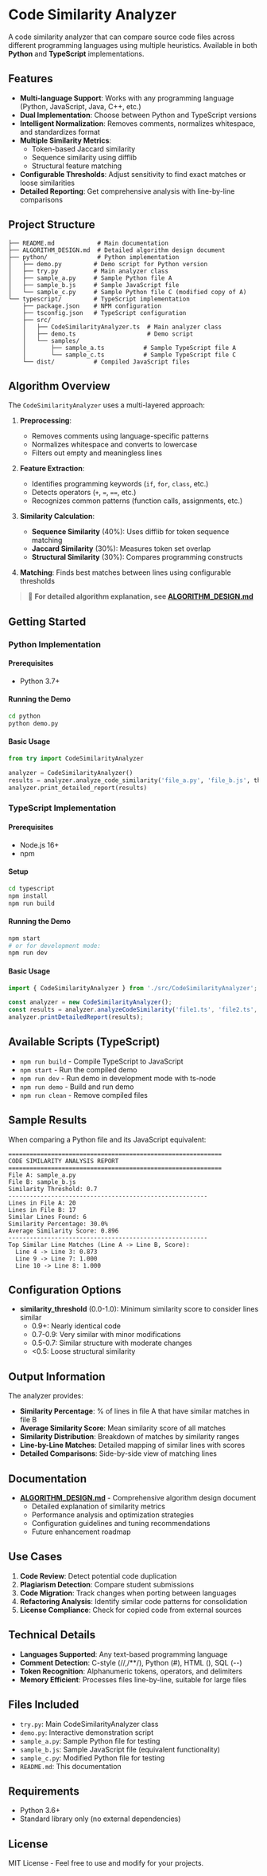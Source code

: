 # Code Similarity Analyzer

A code similarity analyzer that can compare source code files across different programming languages using multiple heuristics. Available in both **Python** and **TypeScript** implementations.

## Features

- **Multi-language Support**: Works with any programming language (Python, JavaScript, Java, C++, etc.)
- **Dual Implementation**: Choose between Python and TypeScript versions
- **Intelligent Normalization**: Removes comments, normalizes whitespace, and standardizes format
- **Multiple Similarity Metrics**: 
  - Token-based Jaccard similarity
  - Sequence similarity using difflib
  - Structural feature matching
- **Configurable Thresholds**: Adjust sensitivity to find exact matches or loose similarities
- **Detailed Reporting**: Get comprehensive analysis with line-by-line comparisons

## Project Structure

```
├── README.md            # Main documentation
├── ALGORITHM_DESIGN.md  # Detailed algorithm design document
├── python/              # Python implementation
│   ├── demo.py         # Demo script for Python version
│   ├── try.py          # Main analyzer class
│   ├── sample_a.py     # Sample Python file A
│   ├── sample_b.js     # Sample JavaScript file
│   └── sample_c.py     # Sample Python file C (modified copy of A)
└── typescript/         # TypeScript implementation
    ├── package.json    # NPM configuration
    ├── tsconfig.json   # TypeScript configuration
    ├── src/
    │   ├── CodeSimilarityAnalyzer.ts  # Main analyzer class
    │   ├── demo.ts                    # Demo script
    │   └── samples/
    │       ├── sample_a.ts           # Sample TypeScript file A
    │       └── sample_c.ts           # Sample TypeScript file C
    └── dist/           # Compiled JavaScript files
```

## Algorithm Overview

The `CodeSimilarityAnalyzer` uses a multi-layered approach:

1. **Preprocessing**: 
   - Removes comments using language-specific patterns
   - Normalizes whitespace and converts to lowercase
   - Filters out empty and meaningless lines

2. **Feature Extraction**:
   - Identifies programming keywords (`if`, `for`, `class`, etc.)
   - Detects operators (`+`, `=`, `==`, etc.)
   - Recognizes common patterns (function calls, assignments, etc.)

3. **Similarity Calculation**:
   - **Sequence Similarity** (40%): Uses difflib for token sequence matching
   - **Jaccard Similarity** (30%): Measures token set overlap
   - **Structural Similarity** (30%): Compares programming constructs

4. **Matching**: Finds best matches between lines using configurable thresholds

> 📖 **For detailed algorithm explanation, see [ALGORITHM_DESIGN.md](ALGORITHM_DESIGN.md)**

## Getting Started

### Python Implementation

#### Prerequisites
- Python 3.7+

#### Running the Demo
```bash
cd python
python demo.py
```

#### Basic Usage
```python
from try import CodeSimilarityAnalyzer

analyzer = CodeSimilarityAnalyzer()
results = analyzer.analyze_code_similarity('file_a.py', 'file_b.js', threshold=0.7)
analyzer.print_detailed_report(results)
```

### TypeScript Implementation

#### Prerequisites
- Node.js 16+
- npm

#### Setup
```bash
cd typescript
npm install
npm run build
```

#### Running the Demo
```bash
npm start
# or for development mode:
npm run dev
```

#### Basic Usage
```typescript
import { CodeSimilarityAnalyzer } from './src/CodeSimilarityAnalyzer';

const analyzer = new CodeSimilarityAnalyzer();
const results = analyzer.analyzeCodeSimilarity('file1.ts', 'file2.ts', 0.7);
analyzer.printDetailedReport(results);
```

## Available Scripts (TypeScript)

- `npm run build` - Compile TypeScript to JavaScript
- `npm start` - Run the compiled demo
- `npm run dev` - Run demo in development mode with ts-node
- `npm run demo` - Build and run demo
- `npm run clean` - Remove compiled files

## Sample Results

When comparing a Python file and its JavaScript equivalent:

```
============================================================
CODE SIMILARITY ANALYSIS REPORT
============================================================
File A: sample_a.py
File B: sample_b.js
Similarity Threshold: 0.7
--------------------------------------------------------
Lines in File A: 20
Lines in File B: 17
Similar Lines Found: 6
Similarity Percentage: 30.0%
Average Similarity Score: 0.896
--------------------------------------------------------
Top Similar Line Matches (Line A -> Line B, Score):
  Line 4 -> Line 3: 0.873
  Line 9 -> Line 7: 1.000
  Line 10 -> Line 8: 1.000
```

## Configuration Options

- **similarity_threshold** (0.0-1.0): Minimum similarity score to consider lines similar
  - 0.9+: Nearly identical code
  - 0.7-0.9: Very similar with minor modifications
  - 0.5-0.7: Similar structure with moderate changes
  - <0.5: Loose structural similarity

## Output Information

The analyzer provides:

- **Similarity Percentage**: % of lines in file A that have similar matches in file B
- **Average Similarity Score**: Mean similarity score of all matches
- **Similarity Distribution**: Breakdown of matches by similarity ranges
- **Line-by-Line Matches**: Detailed mapping of similar lines with scores
- **Detailed Comparisons**: Side-by-side view of matching lines

## Documentation

- **[ALGORITHM_DESIGN.md](ALGORITHM_DESIGN.md)** - Comprehensive algorithm design document
  - Detailed explanation of similarity metrics
  - Performance analysis and optimization strategies
  - Configuration guidelines and tuning recommendations
  - Future enhancement roadmap

## Use Cases

1. **Code Review**: Detect potential code duplication
2. **Plagiarism Detection**: Compare student submissions
3. **Code Migration**: Track changes when porting between languages
4. **Refactoring Analysis**: Identify similar code patterns for consolidation
5. **License Compliance**: Check for copied code from external sources

## Technical Details

- **Languages Supported**: Any text-based programming language
- **Comment Detection**: C-style (//,/**/), Python (#), HTML (<!---->), SQL (--)
- **Token Recognition**: Alphanumeric tokens, operators, and delimiters
- **Memory Efficient**: Processes files line-by-line, suitable for large files

## Files Included

- `try.py`: Main CodeSimilarityAnalyzer class
- `demo.py`: Interactive demonstration script
- `sample_a.py`: Sample Python file for testing
- `sample_b.js`: Sample JavaScript file (equivalent functionality)
- `sample_c.py`: Modified Python file for testing
- `README.md`: This documentation

## Requirements

- Python 3.6+
- Standard library only (no external dependencies)

## License

MIT License - Feel free to use and modify for your projects.
